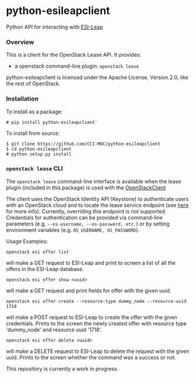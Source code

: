 # python-esileapclient

Python API for interacting with [ESI-Leap](https://github.com/CCI-MOC/esi-leap)

### Overview

This is a client for the OpenStack Lease API. It provides:

   - a openstack command-line plugin: `openstack lease`

python-esileapclient is licensed under the Apache License, Version 2.0, like the rest of OpenStack.

### Installation

To install as a package:
```
# pip install python-esileapclient`
```

To install from source:
```
$ git clone https://github.com/CCI-MOC/python-esileapclient
$ cd python-esileapclient
# python setup.py install
```

### `openstack lease` CLI

The `openstack lease` command-line interface is available when the lease plugin (included in this package) is used with the [OpenStackClient](https://docs.openstack.org/python-openstackclient/latest/)

The client uses the OpenStack Identity API (Keystone) to authenticate users with an OpenStack cloud and to locate the lease service endpoint (see [here](https://docs.openstack.org/keystone/latest/admin/manage-services.html) for more info). Currently, overriding this endpoint is not supported. Credentials for authentication can be provided via command-line parameters (e.g. `--os-username, --os-password, etc.`) or by setting environment variables (e.g. `OS_USERNAME, OS_PASSWORD`).

Usage Examples:

    openstack esi offer list

will make a GET request to ESI-Leap and print to screen a list of all the offers in the ESI-Leap database.

    openstack esi offer show <uuid>

will make a GET request and print fields for offer with the given uuid.

    openstack esi offer create --resource-type dummy_node --resource-uuid 1718

will make a POST request to ESI-Leap to create the offer with the given credentials. Prints to the screen the newly created offer with resource type 'dummy\_node' and resource uuid '1718'.

    openstack esi offer delete <uuid>

will make a DELETE request to ESI-Leap to delete the request with the given uuid. Prints to the screen whether the command was a success or not.


This repository is currently a work in progress.
